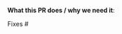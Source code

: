 <!--  Thanks for sending a pull request!  Here are some tips for you:

1. If this is your first time, please read our contributor guidelines: https://github.com/kudobuilder/kuttl/blob/master/CONTRIBUTING.md
2. Make sure you have added and ran the tests before submitting your PR
3. If the PR is unfinished, start it as a Draft PR: https://github.blog/2019-02-14-introducing-draft-pull-requests/
-->

**What this PR does / why we need it**:


<!--
*Automatically closes linked issue when PR is merged.
Usage: `Fixes #<issue number>`, or `Fixes (paste link of issue)`.
-->
Fixes #
